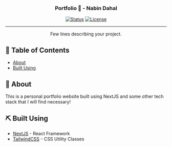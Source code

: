 <h3 align="center">Portfolio 🌟 - Nabin Dahal</h3>

<div align="center">

[![Status](https://img.shields.io/badge/status-active-success.svg)]()
[![License](https://img.shields.io/badge/license-MIT-blue.svg)](/LICENSE)

</div>

---

<p align="center"> Few lines describing your project.
    <br> 
</p>

## 📝 Table of Contents

- [About](#about)
- [Built Using](#built_using)

## 🧐 About <a name = "about"></a>

This is a personal portfolio website built using NextJS and some other tech stack that I will find necessary!

## ⛏️ Built Using <a name = "built_using"></a>

- [NextJS](https://nextjs.org/) - React Framework
- [TailwindCSS](https://tailwindcss.com/) - CSS Utility Classes

```

```
